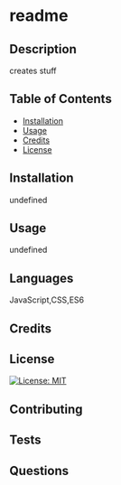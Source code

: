 # readme

## Description

creates stuff

## Table of Contents

 * [Installation](#installation)
 * [Usage](#usage)
 * [Credits](#credits)
 * [License](#license)

## Installation

undefined

## Usage

undefined

## Languages

JavaScript,CSS,ES6

## Credits



## License

[![License: MIT](https://img.shields.io/badge/License-MIT-red.svg)](https://opensource.org/licenses/MIT)

## Contributing


## Tests


## Questions

